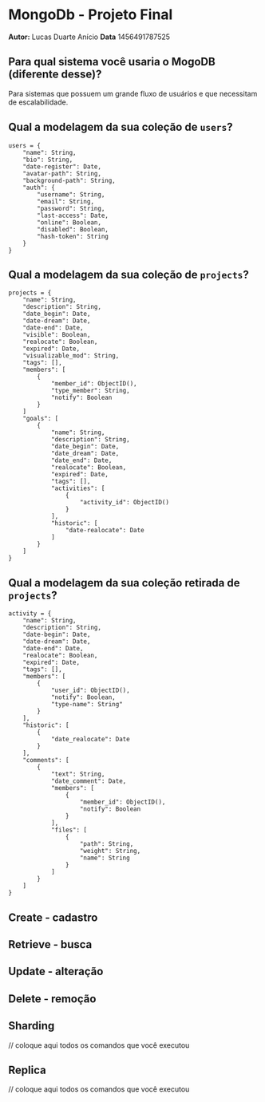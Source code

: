 # MongoDb - Projeto Final
**Autor:** Lucas Duarte Anício
**Data** 1456491787525

## Para qual sistema você usaria o MogoDB (diferente desse)?
Para sistemas que possuem um grande fluxo de usuários e que necessitam de escalabilidade.
## Qual a modelagem da sua coleção de `users`?
```
users = {
	"name": String,
	"bio": String,
	"date-register": Date,
	"avatar-path": String,
	"background-path": String,
	"auth": {
		"username": String,
		"email": String,
		"password": String,
		"last-access": Date,
		"online": Boolean,
		"disabled": Boolean,
		"hash-token": String
	}	
}
```
## Qual a modelagem da sua coleção de `projects`?
```
projects = {
	"name": String,
	"description": String,
	"date_begin": Date,
	"date-dream": Date,
	"date-end": Date,
	"visible": Boolean,
	"realocate": Boolean,
	"expired": Date,
	"visualizable_mod": String,
	"tags": [],
	"members": [
		{
			"member_id": ObjectID(),
			"type_member": String,
			"notify": Boolean
		}
	]
	"goals": [
		{
			"name": String,
			"description": String,
			"date_begin": Date,
			"date_dream": Date,
			"date_end": Date,
			"realocate": Boolean,
			"expired": Date,
			"tags": [],
			"activities": [
				{
					"activity_id": ObjectID()
				}
			],
			"historic": [
				"date-realocate": Date
			]
		}
	]
}
```

## Qual a modelagem da sua coleção retirada de `projects`?
```
activity = {
	"name": String,
	"description": String,
	"date-begin": Date,
	"date-dream": Date,
	"date-end": Date,
	"realocate": Boolean,
	"expired": Date,
	"tags": [],
	"members": [
		{
			"user_id": ObjectID(),
			"notify": Boolean,
			"type-name": String"
		}
	],
	"historic": [
		{
			"date_realocate": Date
		}
	],
	"comments": [
		{
			"text": String,
			"date_comment": Date,
			"members": [
				{
					"member_id": ObjectID(),
					"notify": Boolean
				}
			],
			"files": [
				{
					"path": String,
					"weight": String,
					"name": String
				}
			]
		}
	]
}
```

## Create - cadastro

## Retrieve - busca

## Update - alteração

## Delete - remoção

## Sharding
// coloque aqui todos os comandos que você executou

## Replica
// coloque aqui todos os comandos que você executou
